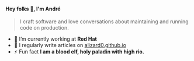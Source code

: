 #### Hey folks 👋, I'm André
> I craft software and love conversations about maintaining and running code on production.

- 🔭 I’m currently working at **Red Hat**
- 📝 I regularly write articles on [alizard0.github.io](https://alizard0.github.io)
- ⚡ Fun fact **I am a blood elf, holy paladin with high rio.**
